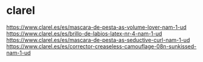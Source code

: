 # clarel

https://www.clarel.es/es/mascara-de-pesta-as-volume-lover-nam-1-ud
https://www.clarel.es/es/brillo-de-labios-latex-nr-4-nam-1-ud
https://www.clarel.es/es/mascara-de-pesta-as-seductive-curl-nam-1-ud
https://www.clarel.es/es/corrector-creaseless-camouflage-08n-sunkissed-nam-1-ud
